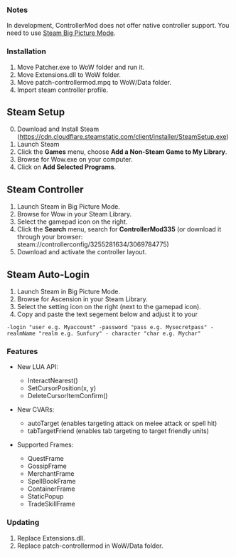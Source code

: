 ### Notes
In development, ControllerMod does not offer native controller support. You need to use [Steam Big Picture Mode](https://store.steampowered.com/bigpicture).

### Installation
1. Move Patcher.exe to WoW folder and run it.
2. Move Extensions.dll to WoW folder.
3. Move patch-controllermod.mpq to WoW/Data folder.
4. Import steam controller profile.

## Steam Setup
0. Download and Install Steam (https://cdn.cloudflare.steamstatic.com/client/installer/SteamSetup.exe)
1. Launch Steam
2. Click the **Games** menu, choose **Add a Non-Steam Game to My Library**.
3. Browse for Wow.exe on your computer.
4. Click on **Add Selected Programs**.

## Steam Controller
1. Launch Steam in Big Picture Mode.
2. Browse for Wow in your Steam Library.
3. Select the gamepad icon on the right.
4. Click the **Search** menu, search for **ControllerMod335** (or download it through your browser: steam://controllerconfig/3255281634/3069784775)
5. Download and activate the controller layout.


## Steam Auto-Login
1. Launch Steam in Big Picture Mode.
2. Browse for Ascension in your Steam Library.
3. Select the setting icon on the right (next to the gamepad icon).
4. Copy and paste the text segement below and adjust it to your 

`-login "user e.g. Myaccount" -password "pass e.g. Mysecretpass" -realmName "realm e.g. Sunfury" - character "char e.g. Mychar"`


### Features
* New LUA API:
  * InteractNearest()
  * SetCursorPosition(x, y)
  * DeleteCursorItemConfirm()
 
* New CVARs:
  * autoTarget (enables targeting attack on melee attack or spell hit)
  * tabTargetFriend (enables tab targeting to target friendly units)
    
* Supported Frames:
  * QuestFrame
  * GossipFrame
  * MerchantFrame
  * SpellBookFrame
  * ContainerFrame
  * StaticPopup
  * TradeSkillFrame


### Updating
1. Replace Extensions.dll.
2. Replace patch-controllermod in WoW/Data folder.

